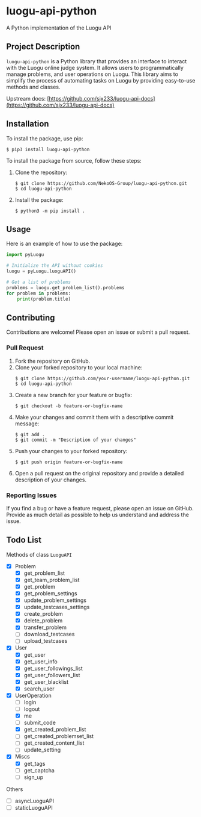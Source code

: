 # luogu-api-python
A Python implementation of the Luogu API

## Project Description

`luogu-api-python` is a Python library that provides an interface to interact with the Luogu online judge system. It allows users to programmatically manage problems, and user operations on Luogu. This library aims to simplify the process of automating tasks on Luogu by providing easy-to-use methods and classes.

Upstream docs: [https://github.com/sjx233/luogu-api-docs](https://github.com/sjx233/luogu-api-docs)

## Installation

To install the package, use pip:

```commandline
$ pip3 install luogu-api-python
```

To install the package from source, follow these steps:

1. Clone the repository:
    ```commandline
    $ git clone https://github.com/NekoOS-Group/luogu-api-python.git
    $ cd luogu-api-python
    ```

2. Install the package:
    ```commandline
    $ python3 -m pip install .
    ```

## Usage

Here is an example of how to use the package:

```python
import pyLuogu

# Initialize the API without cookies
luogu = pyLuogu.luoguAPI()

# Get a list of problems
problems = luogu.get_problem_list().problems
for problem in problems:
    print(problem.title)
```

## Contributing

Contributions are welcome! Please open an issue or submit a pull request.

### Pull Request

1. Fork the repository on GitHub.
2. Clone your forked repository to your local machine:
    ```commandline
    $ git clone https://github.com/your-username/luogu-api-python.git
    $ cd luogu-api-python
    ```
3. Create a new branch for your feature or bugfix:
    ```commandline
    $ git checkout -b feature-or-bugfix-name
    ```
4. Make your changes and commit them with a descriptive commit message:
    ```commandline
    $ git add .
    $ git commit -m "Description of your changes"
    ```
5. Push your changes to your forked repository:
    ```commandline
    $ git push origin feature-or-bugfix-name
    ```
6. Open a pull request on the original repository and provide a detailed description of your changes.

### Reporting Issues

If you find a bug or have a feature request, please open an issue on GitHub. Provide as much detail as possible to help us understand and address the issue.

## Todo List

Methods of class `LuoguAPI`

 - [x] Problem
   - [x] get_problem_list
   - [x] get_team_problem_list 
   - [x] get_problem
   - [x] get_problem_settings
   - [x] update_problem_settings
   - [x] update_testcases_settings
   - [x] create_problem
   - [x] delete_problem
   - [x] transfer_problem
   - [ ] download_testcases
   - [ ] upload_testcases
 - [x] User
   - [x] get_user
   - [x] get_user_info
   - [x] get_user_followings_list
   - [x] get_user_followers_list
   - [x] get_user_blacklist
   - [x] search_user
 - [x] UserOperation
   - [ ] login
   - [ ] logout
   - [x] me
   - [ ] submit_code
   - [x] get_created_problem_list
   - [ ] get_created_problemset_list
   - [ ] get_created_content_list
   - [ ] update_setting
 - [x] Miscs
   - [x] get_tags
   - [ ] get_captcha
   - [ ] sign_up

Others

 - [ ] asyncLuoguAPI
 - [ ] staticLuoguAPI
